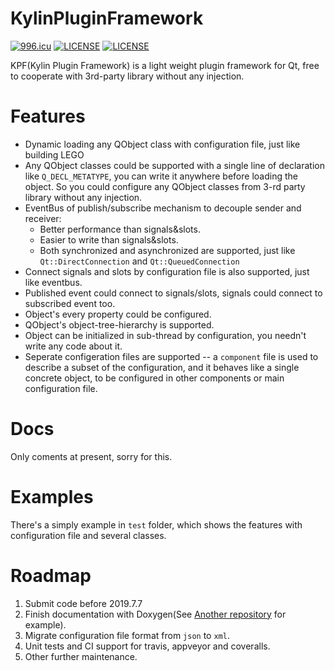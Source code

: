# KylinPluginFramework
[![996.icu](https://img.shields.io/badge/link-996.icu-red.svg)](https://996.icu)
[![LICENSE](https://img.shields.io/badge/license-MPL-green.svg)](https://www.mozilla.org/en-US/MPL/)
[![LICENSE](https://img.shields.io/badge/license-Anti%20996-blue.svg)](https://github.com/996icu/996.ICU/blob/master/LICENSE)

KPF(Kylin Plugin Framework) is a light weight plugin framework for Qt, free to cooperate with 3rd-party library without any injection.

# Features
- Dynamic loading any QObject class with configuration file, just like building LEGO
- Any QObject classes could be supported with a single line of declaration like `Q_DECL_METATYPE`, you can write it anywhere before loading the object. So you could configure any QObject classes from 3-rd party library without any injection.
- EventBus of publish/subscribe mechanism to decouple sender and receiver:
  - Better performance than signals&slots.
  - Easier to write than signals&slots.
  - Both synchronized and asynchronized are supported, just like `Qt::DirectConnection` and `Qt::QueuedConnection`
- Connect signals and slots by configuration file is also supported, just like eventbus.
- Published event could connect to signals/slots, signals could connect to subscribed event too.
- Object's every property could be configured.
- QObject's object-tree-hierarchy is supported.
- Object can be initialized in sub-thread by configuration, you needn't write any code about it.
- Seperate configeration files are supported -- a `component` file is used to describe a subset of the configuration, and it behaves like a single concrete object, to be configured in other components or main configuration file.

# Docs
Only coments at present, sorry for this.

# Examples
There's a simply example in `test` folder, which shows the features with configuration file and several classes.

# Roadmap
1. Submit code before 2019.7.7
2. Finish documentation with Doxygen(See [Another repository](https://zgblkylin.github.io/Cpp-Utilities/) for example).
3. Migrate configuration file format from `json` to `xml`.
4. Unit tests and CI support for travis, appveyor and coveralls.
5. Other further maintenance.
